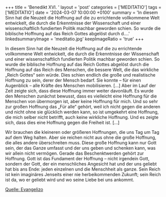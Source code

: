 +++
title = 'Benedikt XVI. '
layout = 'post'
categories = ['MEDITATIO']
tags = ['MEDITATIO']
date = '2024-03-07 10:00:00 +0100'
summary = 'In diesem Sinn hat die Neuzeit die Hoffnung auf die zu errichtende vollkommene Welt entwickelt, die durch die Erkenntnisse der Wissenschaft und einer wissenschaftlich fundierten Politik machbar geworden schien. So wurde die biblische Hoffnung auf das Reich Gottes abgelöst durch d....'
linkedsummaryImage = 'meditatio.jpg'
keepImageRatio = 'true'
+++

In diesem Sinn hat die Neuzeit die Hoffnung auf die zu errichtende vollkommene Welt entwickelt, die durch die Erkenntnisse der Wissenschaft und einer wissenschaftlich fundierten Politik machbar geworden schien. So wurde die biblische Hoffnung auf das Reich Gottes abgelöst durch die Hoffnung auf das Reich des Menschen, die bessere Welt, die das wirkliche „Reich Gottes“ sein würde.<!--more--> Dies schien endlich die große und realistische Hoffnung zu sein, derer der Mensch bedarf. Sie konnte – für einen Augenblick – alle Kräfte des Menschen mobilisieren. [...] Aber im Lauf der Zeit zeigte sich, dass diese Hoffnung immer weiter davonläuft. Es wurde den Menschen zunächst bewusst, dass es vielleicht eine Hoffnung für die Menschen von übermorgen ist, aber keine Hoffnung für mich. Und so sehr zur großen Hoffnung das „Für alle“ gehört, weil ich nicht gegen die anderen und nicht ohne sie glücklich werden kann, so ist umgekehrt eine Hoffnung, die mich selber nicht betrifft, auch keine wirkliche Hoffnung. Und es zeigte sich, dass dies eine Hoffnung gegen die Freiheit ist. [...]
 
Wir brauchen die kleineren oder größeren Hoffnungen, die uns Tag um Tag auf dem Weg halten. Aber sie reichen nicht aus ohne die große Hoffnung, die alles andere überschreiten muss. Diese große Hoffnung kann nur Gott sein, der das Ganze umfasst und der uns geben und schenken kann, was wir allein nicht vermögen. Gerade das Beschenktwerden gehört zur Hoffnung. Gott ist das Fundament der Hoffnung – nicht irgendein Gott, sondern der Gott, der ein menschliches Angesicht hat und der uns geliebt hat bis ans Ende: jeden einzelnen und die Menschheit als ganze. Sein Reich ist kein imaginäres Jenseits einer nie herbeikommenden Zukunft; sein Reich ist da, wo er geliebt wird und wo seine Liebe bei uns ankommt.


[Quelle: Evangelizo](https://evangeliumtagfuertag.org/DE/gospel)
